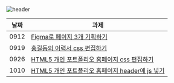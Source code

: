 ![header](https://capsule-render.vercel.app/api?type=wave&color=auto&height=200§ion=header&text=Tue%20Report&fontSize=50)


|날짜|과제|
|------|---|
|0912|<a href="https://baesub.github.io/Tue_Report/0912/first_figma.html">Figma로 페이지 3개 기획하기</a>|
|0919|<a href="https://baesub.github.io/Tue_Report/0919/sourcecode/index.html">홍길동의 이력서 css 편집하기</a>|
|0926|<a href="https://baesub.github.io/Tue_Report/0926/ch04_mportpolio/mintro.html">HTML5 개인 포트폴리오 홈페이지 css 편집하기</a>|
|1010|<a href="https://baesub.github.io/Tue_Report/1010/ch04_mportpolio/minfo.html">HTML5 개인 포트폴리오 홈페이지 header에 js 넣기</a>|
